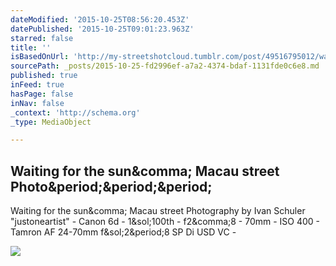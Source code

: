 ```yaml
---
dateModified: '2015-10-25T08:56:20.453Z'
datePublished: '2015-10-25T09:01:23.963Z'
starred: false
title: ''
isBasedOnUrl: 'http://my-streetshotcloud.tumblr.com/post/49516795012/waiting-for-the-sun-macau-street-photography-by'
sourcePath: _posts/2015-10-25-fd2996ef-a7a2-4374-bdaf-1131fde0c6e8.md
published: true
inFeed: true
hasPage: false
inNav: false
_context: 'http://schema.org'
_type: MediaObject

---
```

<article style=""><h1>Waiting for the sun&amp;comma; Macau street Photo&amp;period;&amp;period;&amp;period;</h1><p>Waiting for the sun&amp;comma; Macau street Photography by Ivan Schuler "justoneartist" - Canon 6d - 1&amp;sol;100th - f2&amp;comma;8 - 70mm - ISO 400 - Tamron AF 24-70mm f&amp;sol;2&amp;period;8 SP Di USD VC -</p><img src="http://41.media.tumblr.com/c078de4c8da1ec5740f89fb8f341cf0b/tumblr_mm8blxpnKI1rzlmeco1_500.jpg" /></article>